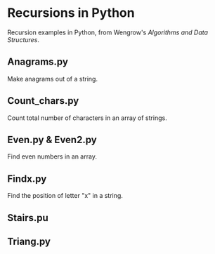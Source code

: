 # Recursions in Python
Recursion examples in Python, from Wengrow's _Algorithms and Data Structures_.

## Anagrams.py
Make anagrams out of a string.

## Count_chars.py
Count total number of characters in an array of strings.

## Even.py & Even2.py
Find even numbers in an array.

## Findx.py
Find the position of letter "x" in a string.

## Stairs.pu

## Triang.py
